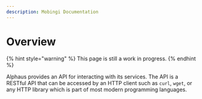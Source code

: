 ```yaml
---
description: Mobingi Documentation
---
```


# Overview

{% hint style="warning" %}
This page is still a work in progress.
{% endhint %}

Alphaus provides an API for interacting with its services. The API is a RESTful API that can be accessed by an HTTP client such as `curl`, `wget`, or any HTTP library which is part of most modern programming languages.

